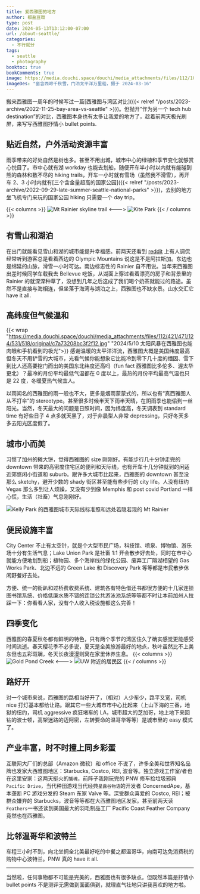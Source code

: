 ```yaml
---
title: 爱西雅图的地方
author: 椒盐豆豉
type: post
date: 2024-05-13T13:12:00-07:00
url: /about-seattle/
categories:
  - 不行就分
tags:
  - seattle
  - photography
booktoc: true
bookComments: true
image: https://media.douchi.space/douchi/media_attachments/files/112/108/253/338/067/301/original/a735a5d867bad8d6.jpg
imageDes: "窗含西岭千秋雪，门泊太平洋万里船，摄于 2024-03-16"
---
```


搬来西雅图一周年的时候写过一篇[西雅图与湾区对比]({{< relref "/posts/2023-archive/2022-11-25-bay-area-vs-seattle" >}})。但抛开”作为另一个 tech hub destination”的对比，西雅图本身也有太多让我爱的地方了，趁着前两天极光刷屏，来写写西雅图抒情小 bullet points.

<!--more-->
## 贴近自然，户外活动资源丰富
雨季带来的好处自然是树也多。甚至不用出城，城市中心的绿植和季节变化就够赏心悦目了。市中心就有湖 workday 也能去划船，随便开车半小时以内就有能碰到熊的森林和数不尽的 hiking trails，开车一小时就有雪场（虽然我不滑雪），再开车 2、3 小时内就有[三个含金量超高的国家公园]({{< relref "/posts/2023-archive/2022-09-29-late-summer-seattle-national-parks" >}})，去别的地方坐飞机专门来玩的国家公园 hiking 只需要一个 day trip。

{{< columns >}}
![Mt Rainier skyline trail](https://douchi.sfo3.digitaloceanspaces.com/blog-scw/2022/09/20220909_181849-scaled-e1664437451487-1536x2048.jpeg)
<--->
![Kite Park](https://media.douchi.space/douchi/media_attachments/files/111/943/929/710/756/041/original/0a339ed333202a08.jpeg)
{{< / columns >}}

## 有雪山和湖泊
在出门就能看见雪山和湖的城市能提升幸福感。前两天还看到 [reddit](https://www.reddit.com/r/Seattle/s/BGuSzmUZlg) 上有人调侃经常听到游客总是看着西边的 Olympic Mountains 说这是不是阿拉斯加。东边也是绵延的山脉，滑雪一小时可达。南边标志性的 Rainier 自不用说。当年来西雅图出差时候同学车载我去 Bellevue 吃饭，从湖面上穿过看着漂亮的房子和背景里的 Rainier 的就深深种草了，没想到几年之后这成了我们喝个奶茶就能过的路途。虽然不是直接与海相连，但坐落于海湾与湖泊之上，西雅图也不缺水景。山水交汇它 have it all.

## 高纬度但气候温和
{{< wrap "https://media.douchi.space/douchi/media_attachments/files/112/421/471/124/531/518/original/c7a73208bc3f2f12.jpg" "2024/5/10 太阳风暴在西雅图也能肉眼和手机看到的极光">}}
感谢温暖的太平洋洋流，西雅图大概是美国纬度最高但冬天不用铲雪的大城市，光看气候你能想象它比能冷到零下几十度的缅因、雪下到比人还高要挖门而出的美国东北纬度还高吗（fun fact 西雅图比多伦多、渥太华更北）？最冷的月份平均最低气温都在 0 度以上，最热的月份平均最高气温也只是 22 度，冬暖夏热气候宜人。

以雨闻名的西雅图的雨一般也不大，更多是烟雨蒙蒙式的，所以也有“真西雅图人从不打伞”的 stereotype。甚至很多时候半天下雨半天晴，在阴雨季也能偷到一丝阳光。当然，冬天最大的问题是日照时间，因为纬度高，冬天调表到 standard time 有好些日子 4 点多就天黑了，对于非晨型人非常 depressing，只好冬天多多去阳光区度假了。

## 城市小而美
习惯了加州的摊大饼，觉得西雅图的 size 刚刚好。有能步行几十分钟走完的 downtown 带来的高密度住宅区的便利和天际线，也有开车十几分钟就到的闲适近郊悠闲小街道和 suburb。跟许多大城市比起来，西雅图的 downtown 甚至没那么 sketchy，避开少数的 shady 街区甚至能有些步行的 city life。人没有纽约 Vegas 那么多到让人烦躁，又没有少到像 Memphis 和 post covid Portland 一样心慌，生活（社畜）气息刚刚好。

![Kelly Park 的西雅图城市天际线标准照和远处若隐若现的 Mt Rainier](https://media.douchi.space/douchi/media_attachments/files/111/876/242/947/117/694/original/2f5a8e9d3f853bf6.png)

## 便民设施丰富
City Center 不止有太空针，就是个大型市民广场，科技馆、喷泉、博物馆、游乐场十分有生活气息；Lake Union Park 是社畜 1:1 开会散步好去处，同时在市中心就能方便地划到船；植物园、多个海岸线的绿化公园、废弃工厂隔湖相望的 Gas Works Park、北边不远的 Green Lake 和 Discovery Park 等等都是市民散步休闲野餐好去处。

方便、统一的街趴和过桥费收费系统、建筑各有特色借还书都很方便的十几家连锁图书馆系统、价格低廉水质不错的连锁公共游泳池系统等等都不时让本前加州人拉踩一下：你看看人家，没有个人收入税设施都这么完善！

## 四季变化
西雅图的春夏秋冬都有鲜明的特色，只有两个季节的湾区住久了确实感觉更能感受时间流逝。春天樱花季不必多说，夏天是全美旅游最好的地点，秋叶虽然比不上美东但也五彩斑斓，冬天长夜漫漫则窝在家里休养生息。
{{< columns >}}
![Gold Pond Creek](https://media.douchi.space/douchi/media_attachments/files/111/334/348/264/594/787/original/b47e0de50409a41a.jpeg)
<--->
![UW 附近的居民区](https://media.douchi.space/douchi/media_attachments/files/112/188/412/920/882/396/original/d52e191defbd8d9e.png)
{{< / columns >}}

## 路好开
对一个城市来说，西雅图的路相当好开了，（相对）人少车少，路平又宽，司机 nice 打灯基本都给让路。跟其它一些大城市市中心比起来（上山下海的三番，地狱的纽约，司机 aggressive 疯狂堵车的 LA，城市超大的芝加哥，地上地下来回钻的波士顿，高架迷路的迈阿密，左转要命的温哥华等等）是城市里的 easy 模式了。

## 产业丰富，时不时撞上同乡彩蛋
互联网大厂们的总部（Amazon 微软）和 office 不说了，许多全美和世界知名品牌也发家大西雅图地区：Starbucks, Costco, REI, 波音等。独立游戏工作室/者也在这里安家：这两天挺火的`蟹魂`，前阵子我刚玩完的 PNW 修车捡垃圾邪典`Pacific Drive`，当代种田游戏当代经典`星露谷物语`的开发者 ConcernedApe，基本垄断 PC 游戏分发的 Steam 东家 Valve 等。深受群众喜爱的 Costco, REI；被群众嫌弃的 Starbucks，波音等等都在大西雅图地区发家。甚至前两天读`Feathers`一书还读到美国最大的羽毛制品工厂 Pacific Coast Feather Company 竟然也在西雅图。

## 比邻温哥华和波特兰
车程三小时不到，向北坐拥全北美最好吃的中餐之都温哥华，向南可达免消费税的购物中心波特兰。PNW 真的 have it all.

---

当然啦，任何事物都不可能是完美的，西雅图也有很多缺点。但既然本篇是抒情小 bullet points 不是测评无需做到面面俱到，就理直气壮地只讲我喜欢的地方啦。